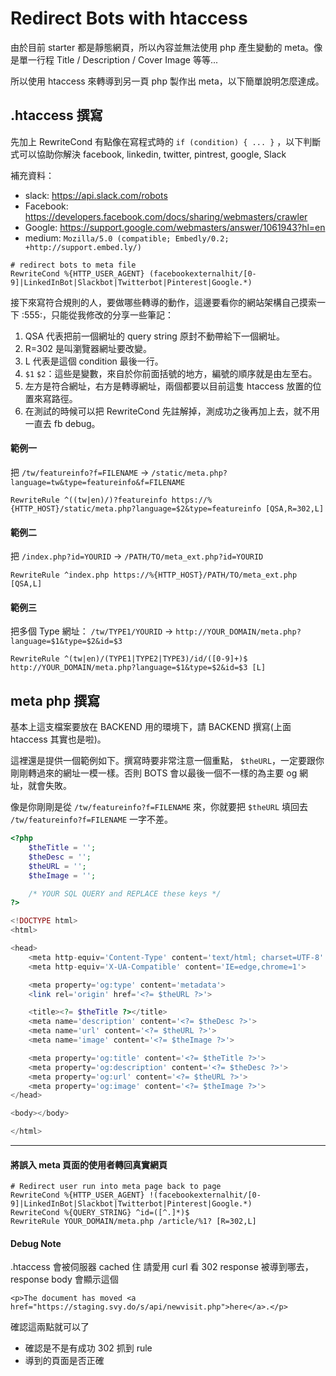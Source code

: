 # Redirect Bots with htaccess

由於目前 starter 都是靜態網頁，所以內容並無法使用 php 產生變動的 meta。像是單一行程 Title / Description / Cover Image 等等...

所以使用 htaccess 來轉導到另一頁 php 製作出 meta，以下簡單說明怎麼達成。

## .htaccess 撰寫

先加上 RewriteCond 有點像在寫程式時的 `if (condition) { ... }` ，以下判斷式可以協助你解決 facebook, linkedin, twitter, pintrest, google, Slack

補充資料：
- slack: https://api.slack.com/robots
- Facebook: https://developers.facebook.com/docs/sharing/webmasters/crawler
- Google: https://support.google.com/webmasters/answer/1061943?hl=en
- medium: `Mozilla/5.0 (compatible; Embedly/0.2; +http://support.embed.ly/)`


```
# redirect bots to meta file
RewriteCond %{HTTP_USER_AGENT} (facebookexternalhit/[0-9]|LinkedInBot|Slackbot|Twitterbot|Pinterest|Google.*)
```

接下來寫符合規則的人，要做哪些轉導的動作，這邊要看你的網站架構自己摸索一下 :555:，只能從我修改的分享一些筆記：

1. QSA 代表把前一個網址的 query string 原封不動帶給下一個網址。
2. R=302 是叫瀏覽器網址要改變。
3. L 代表是這個 condition 最後一行。
4. `$1` `$2`：這些是變數，來自於你前面括號的地方，編號的順序就是由左至右。
5. 左方是符合網址，右方是轉導網址，兩個都要以目前這隻 htaccess 放置的位置來寫路徑。
6. 在測試的時候可以把 RewriteCond 先註解掉，測成功之後再加上去，就不用一直去 fb debug。

#### 範例一

把 `/tw/featureinfo?f=FILENAME` -> `/static/meta.php?language=tw&type=featureinfo&f=FILENAME`

```
RewriteRule ^((tw|en)/)?featureinfo https://%{HTTP_HOST}/static/meta.php?language=$2&type=featureinfo [QSA,R=302,L]
```

#### 範例二

把 `/index.php?id=YOURID` -> `/PATH/TO/meta_ext.php?id=YOURID`

```
RewriteRule ^index.php https://%{HTTP_HOST}/PATH/TO/meta_ext.php [QSA,L]
```

#### 範例三

把多個 Type 網址： `/tw/TYPE1/YOURID` -> `http://YOUR_DOMAIN/meta.php?language=$1&type=$2&id=$3`

```
RewriteRule ^(tw|en)/(TYPE1|TYPE2|TYPE3)/id/([0-9]+)$ http://YOUR_DOMAIN/meta.php?language=$1&type=$2&id=$3 [L]
```

## meta php 撰寫

基本上這支檔案要放在 BACKEND 用的環境下，請 BACKEND 撰寫(上面 htaccess 其實也是啦)。

這裡還是提供一個範例如下。撰寫時要非常注意一個重點， `$theURL`，一定要跟你剛剛轉過來的網址一模一樣。否則 BOTS 會以最後一個不一樣的為主要 og 網址，就會失敗。

像是你剛剛是從 `/tw/featureinfo?f=FILENAME` 來，你就要把 `$theURL` 填回去 `/tw/featureinfo?f=FILENAME` 一字不差。

```php
<?php
	$theTitle = '';
	$theDesc = '';
	$theURL = '';
	$theImage = '';

	/* YOUR SQL QUERY and REPLACE these keys */
?>

<!DOCTYPE html>
<html>

<head>
	<meta http-equiv='Content-Type' content='text/html; charset=UTF-8' />
	<meta http-equiv='X-UA-Compatible' content='IE=edge,chrome=1'>

	<meta property='og:type' content='metadata'>
	<link rel='origin' href='<?= $theURL ?>'>

	<title><?= $theTitle ?></title>
	<meta name='description' content='<?= $theDesc ?>'>
	<meta name='url' content='<?= $theURL ?>'>
	<meta name='image' content='<?= $theImage ?>'>

	<meta property='og:title' content='<?= $theTitle ?>'>
	<meta property='og:description' content='<?= $theDesc ?>'>
	<meta property='og:url' content='<?= $theURL ?>'>
	<meta property='og:image' content='<?= $theImage ?>'>
</head>

<body></body>

</html>

```

---

#### 將誤入 meta 頁面的使用者轉回真實網頁

```
# Redirect user run into meta page back to page
RewriteCond %{HTTP_USER_AGENT} !(facebookexternalhit/[0-9]|LinkedInBot|Slackbot|Twitterbot|Pinterest|Google.*)
RewriteCond %{QUERY_STRING} ^id=([^.]*)$
RewriteRule YOUR_DOMAIN/meta.php /article/%1? [R=302,L]
```

#### Debug Note
.htaccess 會被伺服器 cached 住
請愛用 curl 看 302 response 被導到哪去，response body 會顯示這個
```
<p>The document has moved <a href="https://staging.svy.do/s/api/newvisit.php">here</a>.</p>
```

確認這兩點就可以了
 - 確認是不是有成功 302 抓到 rule
 - 導到的頁面是否正確
 
 
